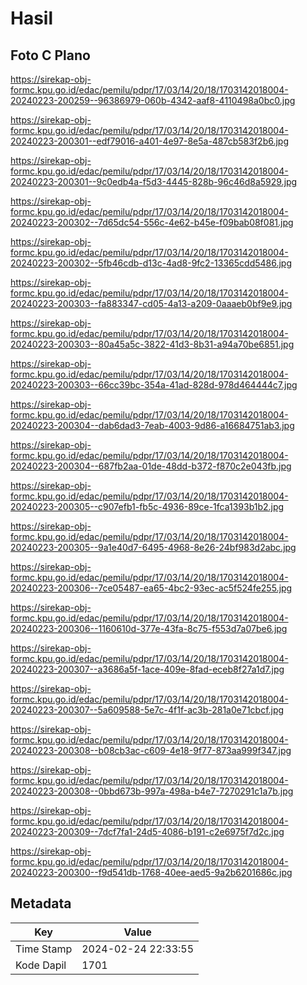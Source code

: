 # Hasil

## Foto C Plano

https://sirekap-obj-formc.kpu.go.id/edac/pemilu/pdpr/17/03/14/20/18/1703142018004-20240223-200259--96386979-060b-4342-aaf8-4110498a0bc0.jpg

https://sirekap-obj-formc.kpu.go.id/edac/pemilu/pdpr/17/03/14/20/18/1703142018004-20240223-200301--edf79016-a401-4e97-8e5a-487cb583f2b6.jpg

https://sirekap-obj-formc.kpu.go.id/edac/pemilu/pdpr/17/03/14/20/18/1703142018004-20240223-200301--9c0edb4a-f5d3-4445-828b-96c46d8a5929.jpg

https://sirekap-obj-formc.kpu.go.id/edac/pemilu/pdpr/17/03/14/20/18/1703142018004-20240223-200302--7d65dc54-556c-4e62-b45e-f09bab08f081.jpg

https://sirekap-obj-formc.kpu.go.id/edac/pemilu/pdpr/17/03/14/20/18/1703142018004-20240223-200302--5fb46cdb-d13c-4ad8-9fc2-13365cdd5486.jpg

https://sirekap-obj-formc.kpu.go.id/edac/pemilu/pdpr/17/03/14/20/18/1703142018004-20240223-200303--fa883347-cd05-4a13-a209-0aaaeb0bf9e9.jpg

https://sirekap-obj-formc.kpu.go.id/edac/pemilu/pdpr/17/03/14/20/18/1703142018004-20240223-200303--80a45a5c-3822-41d3-8b31-a94a70be6851.jpg

https://sirekap-obj-formc.kpu.go.id/edac/pemilu/pdpr/17/03/14/20/18/1703142018004-20240223-200303--66cc39bc-354a-41ad-828d-978d464444c7.jpg

https://sirekap-obj-formc.kpu.go.id/edac/pemilu/pdpr/17/03/14/20/18/1703142018004-20240223-200304--dab6dad3-7eab-4003-9d86-a16684751ab3.jpg

https://sirekap-obj-formc.kpu.go.id/edac/pemilu/pdpr/17/03/14/20/18/1703142018004-20240223-200304--687fb2aa-01de-48dd-b372-f870c2e043fb.jpg

https://sirekap-obj-formc.kpu.go.id/edac/pemilu/pdpr/17/03/14/20/18/1703142018004-20240223-200305--c907efb1-fb5c-4936-89ce-1fca1393b1b2.jpg

https://sirekap-obj-formc.kpu.go.id/edac/pemilu/pdpr/17/03/14/20/18/1703142018004-20240223-200305--9a1e40d7-6495-4968-8e26-24bf983d2abc.jpg

https://sirekap-obj-formc.kpu.go.id/edac/pemilu/pdpr/17/03/14/20/18/1703142018004-20240223-200306--7ce05487-ea65-4bc2-93ec-ac5f524fe255.jpg

https://sirekap-obj-formc.kpu.go.id/edac/pemilu/pdpr/17/03/14/20/18/1703142018004-20240223-200306--1160610d-377e-43fa-8c75-f553d7a07be6.jpg

https://sirekap-obj-formc.kpu.go.id/edac/pemilu/pdpr/17/03/14/20/18/1703142018004-20240223-200307--a3686a5f-1ace-409e-8fad-eceb8f27a1d7.jpg

https://sirekap-obj-formc.kpu.go.id/edac/pemilu/pdpr/17/03/14/20/18/1703142018004-20240223-200307--5a609588-5e7c-4f1f-ac3b-281a0e71cbcf.jpg

https://sirekap-obj-formc.kpu.go.id/edac/pemilu/pdpr/17/03/14/20/18/1703142018004-20240223-200308--b08cb3ac-c609-4e18-9f77-873aa999f347.jpg

https://sirekap-obj-formc.kpu.go.id/edac/pemilu/pdpr/17/03/14/20/18/1703142018004-20240223-200308--0bbd673b-997a-498a-b4e7-7270291c1a7b.jpg

https://sirekap-obj-formc.kpu.go.id/edac/pemilu/pdpr/17/03/14/20/18/1703142018004-20240223-200309--7dcf7fa1-24d5-4086-b191-c2e6975f7d2c.jpg

https://sirekap-obj-formc.kpu.go.id/edac/pemilu/pdpr/17/03/14/20/18/1703142018004-20240223-200300--f9d541db-1768-40ee-aed5-9a2b6201686c.jpg


## Metadata

| Key        | Value               |
| ---------- | ------------------- |
| Time Stamp | 2024-02-24 22:33:55 |
| Kode Dapil | 1701                |




